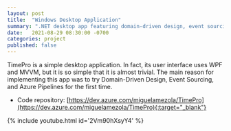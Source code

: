 ```yaml
---
layout: post
title:  "Windows Desktop Application"
summary: ".NET desktop app featuring domain-driven design, event sourcing, and Azure Pipelines"
date:   2021-08-29 08:30:00 -0700
categories: project
published: false
---
```


TimePro is a simple desktop application. In fact, its user interface uses WPF and MVVM, but it is so simple that it is almost trivial. The main reason for implementing this app was to try Domain-Driven Design, Event Sourcing, and Azure Pipelines for the first time.

- Code repository: [https://dev.azure.com/miguelamezola/TimePro](https://dev.azure.com/miguelamezola/TimePro){:target="_blank"}

{% include youtube.html id='2Vm90hXsyY4' %}

